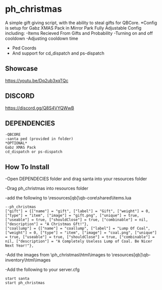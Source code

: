 # ph_christmas
A simple gift giving script, with the ability to steal gifts for QBCore.
*Config is setup for Gabz XMAS Pack in Mirror Park
Fully Adjustable Config including:
-Items Recieved From Gifts and Probability
-Turning on and off cooldown
-Adjusting cooldown time
- Ped Coords
- And support for cd_dispatch and ps-dispatch

## Showcase
https://youtu.be/Dq2ub3xqTQc

## DISCORD
https://discord.gg/Q8S4VYQWwB

## DEPENDENCIES
```
-QBCORE
-santa ped (provided in folder)
*OPTIONAL*
Gabz XMAS Pack
cd_dispatch or ps-dispatch

```

## How To Install
-Open DEPENDECIES folder and drag santa into your resources folder

-Drag ph_christmas into resources folder

-add the following to \resources\[qb]\qb-core\shared\items.lua
```
--ph_christmas
["gift"] = {["name"] = "gift", ["label"] = "Gift", ["weight"] = 0, ["type"] = "item", ["image"] = "gift.png", ["unique"] = true, ["useable"] = true, ["shouldClose"] = true, ["combinable"] = nil, ["description"] = "A Christmas Gft!"},
["coallump"] = {["name"] = "coallump", ["label"] = "Lump Of Coal", ["weight"] = 0, ["type"] = "item", ["image"] = "coal.png", ["unique"] = true, ["useable"] = true, ["shouldClose"] = true, ["combinable"] = nil, ["description"] = "A Completely Useless Lump of Coal. Be Nicer Next Year!"},

```
-Add the images from \ph_christmas\html\images to \resources\[qb]\qb-inventory\html\images

-Add the following to your server.cfg
```
start santa
start ph_christmas
```


